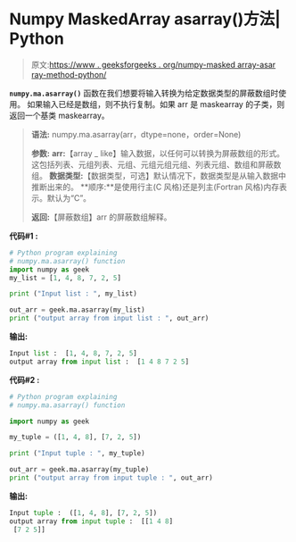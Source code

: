 # Numpy MaskedArray asarray()方法| Python

> 原文:[https://www . geeksforgeeks . org/numpy-masked array-asar ray-method-python/](https://www.geeksforgeeks.org/numpy-maskedarray-asarray-method-python/)

**`numpy.ma.asarray()`** 函数在我们想要将输入转换为给定数据类型的屏蔽数组时使用。
如果输入已经是数组，则不执行复制。如果 arr 是 maskearray 的子类，则返回一个基类 maskearray。

> **语法:** numpy.ma.asarray(arr，dtype=none，order=None)
> 
> **参数:**
> **arr:**【array _ like】输入数据，以任何可以转换为屏蔽数组的形式。这包括列表、元组列表、元组、元组元组元组、列表元组、数组和屏蔽数组。
> **数据类型:**【数据类型，可选】默认情况下，数据类型是从输入数据中推断出来的。
> **顺序:**是使用行主(C 风格)还是列主(Fortran 风格)内存表示。默认为“C”。
> 
> **返回:**【屏蔽数组】arr 的屏蔽数组解释。

**代码#1 :**

```py
# Python program explaining
# numpy.ma.asarray() function
import numpy as geek
my_list = [1, 4, 8, 7, 2, 5]

print ("Input list : ", my_list)

out_arr = geek.ma.asarray(my_list)
print ("output array from input list : ", out_arr) 
```

**输出:**

```py
Input list :  [1, 4, 8, 7, 2, 5]
output array from input list :  [1 4 8 7 2 5]

```

**代码#2 :**

```py
# Python program explaining
# numpy.ma.asarray() function

import numpy as geek

my_tuple = ([1, 4, 8], [7, 2, 5])

print ("Input tuple : ", my_tuple)

out_arr = geek.ma.asarray(my_tuple) 
print ("output array from input tuple : ", out_arr) 
```

**输出:**

```py
Input tuple :  ([1, 4, 8], [7, 2, 5])
output array from input tuple :  [[1 4 8]
 [7 2 5]]

```